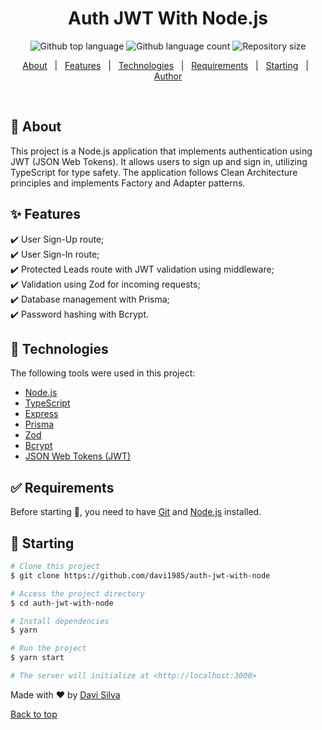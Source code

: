 <h1 align="center">Auth JWT With Node.js</h1>

<p align="center">
  <img alt="Github top language" src="https://img.shields.io/github/languages/top/davi1985/auth-jwt-with-node?color=56BEB8">

  <img alt="Github language count" src="https://img.shields.io/github/languages/count/davi1985/auth-jwt-with-node?color=56BEB8">

  <img alt="Repository size" src="https://img.shields.io/github/repo-size/davi1985/auth-jwt-with-node?color=56BEB8">

</p>

<p align="center">
  <a href="#dart-about">About</a> &#xa0; | &#xa0;
  <a href="#sparkles-features">Features</a> &#xa0; | &#xa0;
  <a href="#rocket-technologies">Technologies</a> &#xa0; | &#xa0;
  <a href="#white_check_mark-requirements">Requirements</a> &#xa0; | &#xa0;
  <a href="#checkered_flag-starting">Starting</a> &#xa0; | &#xa0;
  <a href="https://github.com/davi1985" target="_blank">Author</a>
</p>

<br>

## :dart: About

This project is a Node.js application that implements authentication using JWT (JSON Web Tokens). It allows users to sign up and sign in, utilizing TypeScript for type safety. The application follows Clean Architecture principles and implements Factory and Adapter patterns.

## :sparkles: Features

:heavy_check_mark: User Sign-Up route;\
:heavy_check_mark: User Sign-In route;\
:heavy_check_mark: Protected Leads route with JWT validation using middleware;\
:heavy_check_mark: Validation using Zod for incoming requests;\
:heavy_check_mark: Database management with Prisma;\
:heavy_check_mark: Password hashing with Bcrypt.

## :rocket: Technologies

The following tools were used in this project:

- [Node.js](https://nodejs.org/en/)
- [TypeScript](https://www.typescriptlang.org/)
- [Express](https://expressjs.com/)
- [Prisma](https://www.prisma.io/)
- [Zod](https://zod.dev/)
- [Bcrypt](https://www.npmjs.com/package/bcrypt)
- [JSON Web Tokens (JWT)](https://jwt.io/)

## :white_check_mark: Requirements

Before starting :checkered_flag:, you need to have [Git](https://git-scm.com) and [Node.js](https://nodejs.org/en/) installed.

## :checkered_flag: Starting

```bash
# Clone this project
$ git clone https://github.com/davi1985/auth-jwt-with-node

# Access the project directory
$ cd auth-jwt-with-node

# Install dependencies
$ yarn

# Run the project
$ yarn start

# The server will initialize at <http://localhost:3000>
```

Made with :heart: by <a href="https://github.com/davi1985" target="_blank">Davi Silva</a>

<a href="#top">Back to top</a>

